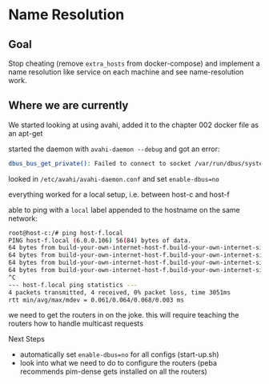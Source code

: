 # Name Resolution

## Goal

Stop cheating (remove `extra_hosts` from docker-compose) and implement a name resolution like service on each machine and see name-resolution work.

## Where we are currently

We started looking at using avahi, added it to the chapter 002 docker file as an apt-get

started the daemon with `avahi-daemon --debug` and got an error:

```bash
dbus_bus_get_private(): Failed to connect to socket /var/run/dbus/system_bus_socket: No such file or directory
```

looked in `/etc/avahi/avahi-daemon.conf` and set `enable-dbus=no`

everything worked for a local setup, i.e. between host-c and host-f

able to ping with a `local` label appended to the hostname on the same network:

```bash
root@host-c:/# ping host-f.local
PING host-f.local (6.0.0.106) 56(84) bytes of data.
64 bytes from build-your-own-internet-host-f.build-your-own-internet-six-net (6.0.0.106): icmp_seq=1 ttl=64 time=0.063 ms
64 bytes from build-your-own-internet-host-f.build-your-own-internet-six-net (6.0.0.106): icmp_seq=2 ttl=64 time=0.061 ms
64 bytes from build-your-own-internet-host-f.build-your-own-internet-six-net (6.0.0.106): icmp_seq=3 ttl=64 time=0.068 ms
64 bytes from build-your-own-internet-host-f.build-your-own-internet-six-net (6.0.0.106): icmp_seq=4 ttl=64 time=0.067 ms
^C
--- host-f.local ping statistics ---
4 packets transmitted, 4 received, 0% packet loss, time 3051ms
rtt min/avg/max/mdev = 0.061/0.064/0.068/0.003 ms
```

we need to get the routers in on the joke. this will require teaching the routers how to handle multicast requests

Next Steps

- automatically set `enable-dbus=no` for all configs (start-up.sh)
- look into what we need to do to configure the routers (peba recommends pim-dense gets installed on all the routers)
